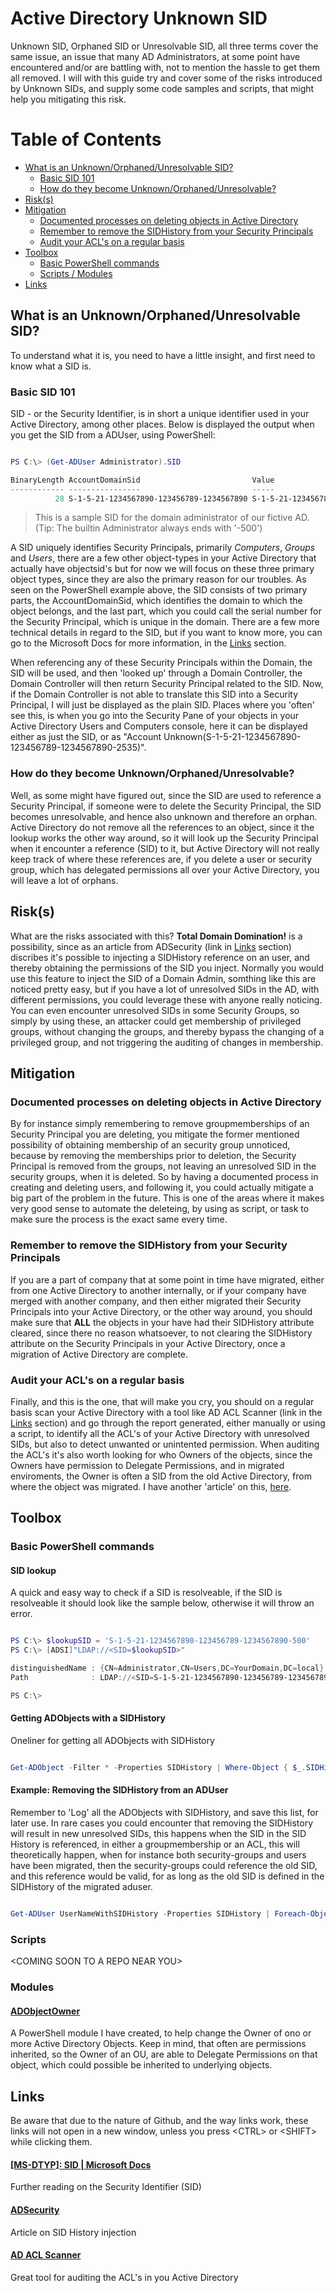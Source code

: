 # Active Directory Unknown SID

Unknown SID, Orphaned SID or Unresolvable SID, all three terms cover the same issue, an issue that many AD Administrators, at some point have encountered and/or are battling with, not to mention the hassle to get them all removed. I will with this guide try and cover some of the risks introduced by Unknown SIDs, and supply some code samples and scripts, that might help you mitigating this risk.

# Table of Contents

  - [What is an Unknown/Orphaned/Unresolvable SID?](#what-is-an-unknownorphanedunresolvable-sid)
    - [Basic SID 101](#basic-sid-101)
    - [How do they become Unknown/Orphaned/Unresolvable?](#how-do-they-become-unknownorphanedunresolvable)
  - [Risk(s)](#risks)
  - [Mitigation](#mitigation)
    - [Documented processes on deleting objects in Active Directory](#documented-processes-on-deleting-objects-in-active-directory)
    - [Remember to remove the SIDHistory from your Security Principals](#remember-to-remove-the-sidhistory-from-your-security-principals)
    - [Audit your ACL's on a regular basis](#audit-your-acls-on-a-regular-basis)
  - [Toolbox](#toolbox)
    - [Basic PowerShell commands](#basic-powershell-commands)
    - [Scripts / Modules](#scripts--modules)
  - [Links](#links)

## What is an Unknown/Orphaned/Unresolvable SID?

To understand what it is, you need to have a little insight, and first need to know what a SID is.

### Basic SID 101

SID - or the Security Identifier, is in short a unique identifier used in your Active Directory, among other places. Below is displayed the output when you get the SID from a ADUser, using PowerShell:

```PowerShell

PS C:\> (Get-ADUser Administrator).SID

BinaryLength AccountDomainSid                         Value                                       
------------ ----------------                         -----                                       
          28 S-1-5-21-1234567890-123456789-1234567890 S-1-5-21-1234567890-123456789-1234567890-500

```
> This is a sample SID for the domain administrator of our fictive AD. (Tip: The builtin Administrator always ends with '-500')

A SID uniquely identifies Security Principals, primarily *Computers*, *Groups* and *Users*, there are a few other object-types in your Active Directory that actually have objectsid's but for now we will focus on these three primary object types, since they are also the primary reason for our troubles. As seen on the PowerShell example above, the SID consists of two primary parts, the AccountDomainSid, which identifies the domain to which the object belongs, and the last part, which you could call the serial number for the Security Principal, which is unique in the domain. There are a few more technical details in regard to the SID, but if you want to know more, you can go to the Microsoft Docs for more information, in the [Links](#links) section.

When referencing any of these Security Principals within the Domain, the SID will be used, and then 'looked up' through a Domain Controller, the Domain Controller will then return Security Principal related to the SID. Now, if the Domain Controller is not able to translate this SID into a Security Principal, I will just be displayed as the plain SID. Places where you 'often' see this, is when you go into the Security Pane of your objects in your Active Directory Users and Computers console, here it can be displayed either as just the SID, or as "Account Unknown(S-1-5-21-1234567890-123456789-1234567890-2535)".

### How do they become Unknown/Orphaned/Unresolvable?

Well, as some might have figured out, since the SID are used to reference a Security Principal, if someone were to delete the Security Principal, the SID becomes unresolvable, and hence also unknown and therefore an orphan. Active Directory do not remove all the references to an object, since it the lookup works the other way around, so it will look up the Security Principal when it encounter a reference (SID) to it, but Active Directory will not really keep track of where these references are, if you delete a user or security group, which has delegated permissions all over your Active Directory, you will leave a lot of orphans.

## Risk(s)

What are the risks associated with this? **Total Domain Domination!** is a possibility, since as an article from ADSecurity (link in [Links](#links) section) discribes it's possible to injecting a SIDHistory reference on an user, and thereby obtaining the permissions of the SID you inject. Normally you would use this feature to inject the SID of a Domain Admin, somthing like this are noticed pretty easy, but if you have a lot of unresolved SIDs in the AD, with different permissions, you could leverage these with anyone really noticing. You can even encounter unresolved SIDs in some Security Groups, so simply by using these, an attacker could get membership of privileged groups, without changing the groups, and thereby bypass the changing of a privileged group, and not triggering the auditing of changes in membership.

## Mitigation

### Documented processes on deleting objects in Active Directory

By for instance simply remembering to remove groupmemberships of an Security Principal you are deleting, you mitigate the former mentioned possibility of obtaining membership of an security group unnoticed, because by removing the memberships prior to deletion, the Security Principal is removed from the groups, not leaving an unresolved SID in the security groups, when it is deleted. So by having a documented process in creating and deleting users, and following it, you could actually mitigate a big part of the problem in the future. This is one of the areas where it makes very good sense to automate the deleteing, by using as script, or task to make sure the process is the exact same every time.

### Remember to remove the SIDHistory from your Security Principals

If you are a part of company that at some point in time have migrated, either from one Active Directory to another internally, or if your company have merged with another company, and then either migrated their Security Principals into your Active Directory, or the other way around, you should make sure that **ALL** the objects in your have had their SIDHistory attribute cleared, since there no reason whatsoever, to not clearing the SIDHistory attribute on the Security Principals in your Active Directory, once a migration of Active Directory are complete.

### Audit your ACL's on a regular basis

Finally, and this is the one, that will make you cry, you should on a regular basis scan your Active Directory with a tool like AD ACL Scanner (link in the [Links](#links) section) and go through the report generated, either manually or using a script, to identify all the ACL's of your Active Directory with unresolved SIDs, but also to detect unwanted or unintented permission. When auditing the ACL's it's also worth looking for who Owners of the objects, since the Owners have permission to Delegate Permissions, and in migrated enviroments, the Owner is often a SID from the old Active Directory, from where the object was migrated. I have another 'article' on this, [here](https://github.com/tomstryhn/ADObjectOwner).

## Toolbox

### Basic PowerShell commands

#### SID lookup

A quick and easy way to check if a SID is resolveable, if the SID is resolveable it should look like the sample below, otherwise it will throw an error.

```PowerShell

PS C:\> $lookupSID = 'S-1-5-21-1234567890-123456789-1234567890-500'
PS C:\> [ADSI]"LDAP://<SID=$lookupSID>"

distinguishedName : {CN=Administrator,CN=Users,DC=YourDomain,DC=local}
Path              : LDAP://<SID=S-1-5-21-1234567890-123456789-1234567890-500>

PS C:\>

```

#### Getting ADObjects with a SIDHistory

Oneliner for getting all ADObjects with SIDHistory

```PowerShell

Get-ADObject -Filter * -Properties SIDHistory | Where-Object { $_.SIDHistory }

```

#### Example: Removing the SIDHistory from an ADUser

Remember to 'Log' all the ADObjects with SIDHistory, and save this list, for later use. In rare cases you could encounter that removing the SIDHistory will result in new unresolved SIDs, this happens when the SID in the SID History is referenced, in either a groupmembership or an ACL, this will theoretically happen, when for instance both security-groups and users have been migrated, then the security-groups could reference the old SID, and this reference would be valid, for as long as the old SID is defined in the SIDHistory of the migrated aduser.

```PowerShell

Get-ADUser UserNameWithSIDHistory -Properties SIDHistory | Foreach-Object { Set-ADUser $_ -Remove @{SIDHistory=$_.SIDHistory.Value} }

```

### Scripts

\<COMING SOON TO A REPO NEAR YOU>

### Modules

#### [ADObjectOwner](https://github.com/tomstryhn/ADObjectOwner)

A PowerShell module I have created, to help change the Owner of ono or more Active Directory Objects. Keep in mind, that often are permissions inherited, so the Owner of an OU, are able to Delegate Permissions on that object, which could possible be inherited to underlying objects.

## Links

Be aware that due to the nature of Github, and the way links work, these links will not open in a new window, unless you press \<CTRL> or \<SHIFT> while clicking them.

#### <a href="https://docs.microsoft.com/en-us/openspecs/windows_protocols/ms-dtyp/78eb9013-1c3a-4970-ad1f-2b1dad588a25">[MS-DTYP]: SID | Microsoft Docs</a>
Further reading on the Security Identifier (SID)
#### [ADSecurity](https://adsecurity.org/?p=1772)
Article on SID History injection
#### [AD ACL Scanner](https://github.com/canix1/ADACLScanner)
Great tool for auditing the ACL's in you Active Directory
